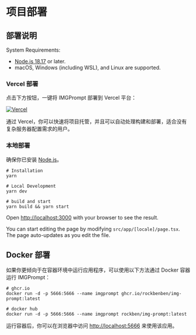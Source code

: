 # 项目部署

## 部署说明

System Requirements:

- [Node.js 18.17](https://nodejs.org/) or later.
- macOS, Windows (including WSL), and Linux are supported.

### Vercel 部署

点击下方按钮，一键将 IMGPrompt 部署到 Vercel 平台：

[![Vercel](https://vercel.com/button)](https://vercel.com/new/clone?repository-url=https%3A%2F%2Fgithub.com%2Frockbenben%2Fimg-prompt%2Ftree%2Fmain)

通过 Vercel，你可以快速将项目托管，并且可以自动处理构建和部署，适合没有复杂服务器配置需求的用户。

### 本地部署

确保你已安装 [Node.js](https://nodejs.org/)。

```shell
# Installation
yarn

# Local Development
yarn dev

# build and start
yarn build && yarn start
```

Open [http://localhost:3000](http://localhost:3000) with your browser to see the result.

You can start editing the page by modifying `src/app/[locale]/page.tsx`. The page auto-updates as you edit the file.

## Docker 部署

如果你更倾向于在容器环境中运行应用程序，可以使用以下方法通过 Docker 容器运行 IMGPrompt：

```shell
# ghcr.io
docker run -d -p 5666:5666 --name imgprompt ghcr.io/rockbenben/img-prompt:latest

# docker hub
docker run -d -p 5666:5666 --name imgprompt rockben/img-prompt:latest
```

运行容器后，你可以在浏览器中访问 [http://localhost:5666](http://localhost:5666) 来使用该应用。
